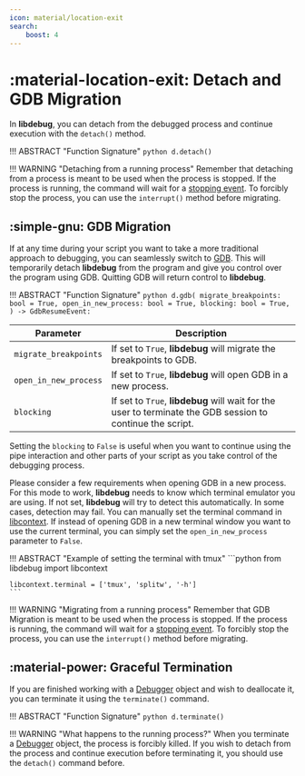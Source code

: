 ```yaml
---
icon: material/location-exit
search:
    boost: 4
---
```

# :material-location-exit: Detach and GDB Migration

In **libdebug**, you can detach from the debugged process and continue execution with the `detach()` method.

!!! ABSTRACT "Function Signature"
    ```python
    d.detach()
    ```

!!! WARNING "Detaching from a running process"
    Remember that detaching from a process is meant to be used when the process is stopped. If the process is running, the command will wait for a [stopping event](../../stopping_events/stopping_events). To forcibly stop the process, you can use the `interrupt()` method before migrating.

## :simple-gnu: GDB Migration
If at any time during your script you want to take a more traditional approach to debugging, you can seamlessly switch to [GDB](https://www.sourceware.org/gdb/). This will temporarily detach **libdebug** from the program and give you control over the program using GDB. Quitting GDB will return control to **libdebug**.

!!! ABSTRACT "Function Signature"
    ```python
    d.gdb(
        migrate_breakpoints: bool = True,
        open_in_new_process: bool = True,
        blocking: bool = True,
    ) -> GdbResumeEvent:
    ```

| Parameter | Description |
| --- | --- |
| `migrate_breakpoints` | If set to `True`, **libdebug** will migrate the breakpoints to GDB. |
| `open_in_new_process` | If set to `True`, **libdebug** will open GDB in a new process. |
| `blocking` | If set to `True`, **libdebug** will wait for the user to terminate the GDB session to continue the script. |

Setting the `blocking` to `False` is useful when you want to continue using the pipe interaction and other parts of your script as you take control of the debugging process. 

Please consider a few requirements when opening GDB in a new process. For this mode to work, **libdebug** needs to know which terminal emulator you are using. If not set, **libdebug** will try to detect this automatically. In some cases, detection may fail. You can manually set the terminal command in [libcontext](../../from_pydoc/generated/utils/libcontext). If instead of opening GDB in a new terminal window you want to use the current terminal, you can simply set the `open_in_new_process` parameter to `False`.

!!! ABSTRACT "Example of setting the terminal with tmux"
    ```python
    from libdebug import libcontext

    libcontext.terminal = ['tmux', 'splitw', '-h']
    ```

!!! WARNING "Migrating from a running process"
    Remember that GDB Migration is meant to be used when the process is stopped. If the process is running, the command will wait for a [stopping event](../../stopping_events/stopping_events). To forcibly stop the process, you can use the `interrupt()` method before migrating.

## :material-power: Graceful Termination
If you are finished working with a [Debugger](../../from_pydoc/generated/debugger/debugger/) object and wish to deallocate it, you can terminate it using the `terminate()` command.

!!! ABSTRACT "Function Signature"
    ```python
    d.terminate()
    ```

!!! WARNING "What happens to the running process?"
    When you terminate a [Debugger](../../from_pydoc/generated/debugger/debugger/) object, the process is forcibly killed. If you wish to detach from the process and continue execution before terminating it, you should use the `detach()` command before.